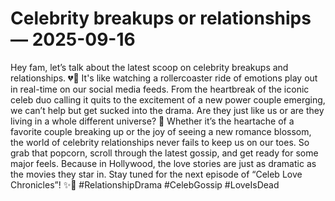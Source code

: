 # Celebrity breakups or relationships — 2025-09-16

Hey fam, let’s talk about the latest scoop on celebrity breakups and relationships. 💔🌟 It's like watching a rollercoaster ride of emotions play out in real-time on our social media feeds. From the heartbreak of the iconic celeb duo calling it quits to the excitement of a new power couple emerging, we can’t help but get sucked into the drama. Are they just like us or are they living in a whole different universe? 🤯 Whether it’s the heartache of a favorite couple breaking up or the joy of seeing a new romance blossom, the world of celebrity relationships never fails to keep us on our toes. So grab that popcorn, scroll through the latest gossip, and get ready for some major feels. Because in Hollywood, the love stories are just as dramatic as the movies they star in. Stay tuned for the next episode of “Celeb Love Chronicles”! ✨💑 #RelationshipDrama #CelebGossip #LoveIsDead